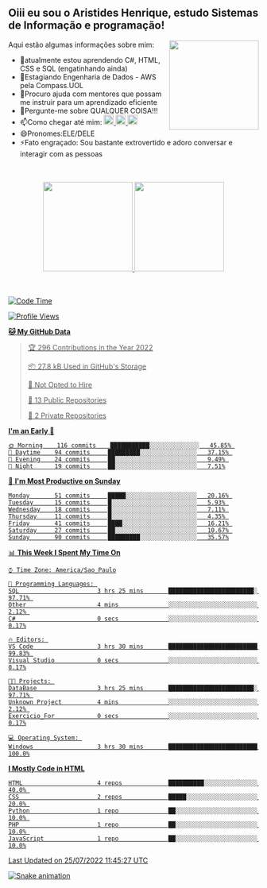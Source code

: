 ## Oiii eu sou o Aristides Henrique, estudo Sistemas de Informação e programação!

<div >
Aqui estão algumas informações sobre mim:<img align="right" height="180em" src="https://user-images.githubusercontent.com/97318481/177042589-45d62122-82a9-4a32-b3a7-87b322825b2f.png">
</div>

- 🌱atualmente estou aprendendo C#, HTML, CSS e SQL (engatinhando ainda)
- 👯Estagiando Engenharia de Dados - AWS pela Compass.UOL
- 🤔Procuro ajuda com mentores que possam me instruir para um aprendizado eficiente
- 💬Pergunte-me sobre QUALQUER COISA!!!
- 📫Como chegar até mim:
  <a href="https://www.instagram.com/aryhenry/" target="_blank">
  <img src="https://img.shields.io/badge/-Instagram-%23E4405F?style=for-the-badge&logo=instagram&logoColor=black" height="20px">
  </a>
  <a href="https://www.linkedin.com/in/aristides-henrique/" target="_blank">
  <img src="https://img.shields.io/badge/-LinkedIn-%230077B5?style=for-the-badge&logo=linkedin&logoColor=black" height="20px">
  </a> 
  <a href="mailto:arihenriqueuna@gmail.com">
  <img src="https://img.shields.io/badge/-Gmail-%23333?style=for-the-badge&logo=gmail&logoColor=white" height="20px">
  </a>
- 😄Pronomes:ELE/DELE
- ⚡Fato engraçado: Sou bastante extrovertido e adoro conversar e interagir com as pessoas
<br/>
<br/>
<div align="center">
  <a href="https://github.com/arihenrique">
  <img height="180em" src="https://github-readme-stats.vercel.app/api?username=arihenrique&show_icons=true&theme=dracula&include_all_commits=true&count_private=true"/>
  <img height="180em" src="https://github-readme-stats.vercel.app/api/top-langs/?username=arihenrique&layout=compact&langs_count=7&theme=dracula"/>
</div><br/><br/>

<!--START_SECTION:waka-->
![Code Time](http://img.shields.io/badge/Code%20Time-22%20hrs%2015%20mins-blue)

![Profile Views](http://img.shields.io/badge/Profile%20Views-1-blue)

**🐱 My GitHub Data** 

> 🏆 296 Contributions in the Year 2022
 > 
> 📦 27.8 kB Used in GitHub's Storage 
 > 
> 🚫 Not Opted to Hire
 > 
> 📜 13 Public Repositories 
 > 
> 🔑 2 Private Repositories  
 > 
**I'm an Early 🐤** 

```text
🌞 Morning    116 commits    ███████████░░░░░░░░░░░░░░   45.85% 
🌆 Daytime    94 commits     █████████░░░░░░░░░░░░░░░░   37.15% 
🌃 Evening    24 commits     ██░░░░░░░░░░░░░░░░░░░░░░░   9.49% 
🌙 Night      19 commits     ██░░░░░░░░░░░░░░░░░░░░░░░   7.51%

```
📅 **I'm Most Productive on Sunday** 

```text
Monday       51 commits     █████░░░░░░░░░░░░░░░░░░░░   20.16% 
Tuesday      15 commits     █░░░░░░░░░░░░░░░░░░░░░░░░   5.93% 
Wednesday    18 commits     █░░░░░░░░░░░░░░░░░░░░░░░░   7.11% 
Thursday     11 commits     █░░░░░░░░░░░░░░░░░░░░░░░░   4.35% 
Friday       41 commits     ████░░░░░░░░░░░░░░░░░░░░░   16.21% 
Saturday     27 commits     ██░░░░░░░░░░░░░░░░░░░░░░░   10.67% 
Sunday       90 commits     █████████░░░░░░░░░░░░░░░░   35.57%

```


📊 **This Week I Spent My Time On** 

```text
⌚︎ Time Zone: America/Sao_Paulo

💬 Programming Languages: 
SQL                      3 hrs 25 mins       ████████████████████████░   97.71% 
Other                    4 mins              ░░░░░░░░░░░░░░░░░░░░░░░░░   2.12% 
C#                       0 secs              ░░░░░░░░░░░░░░░░░░░░░░░░░   0.17%

🔥 Editors: 
VS Code                  3 hrs 30 mins       █████████████████████████   99.83% 
Visual Studio            0 secs              ░░░░░░░░░░░░░░░░░░░░░░░░░   0.17%

🐱‍💻 Projects: 
DataBase                 3 hrs 25 mins       ████████████████████████░   97.71% 
Unknown Project          4 mins              ░░░░░░░░░░░░░░░░░░░░░░░░░   2.12% 
Exercicio_For            0 secs              ░░░░░░░░░░░░░░░░░░░░░░░░░   0.17%

💻 Operating System: 
Windows                  3 hrs 30 mins       █████████████████████████   100.0%

```

**I Mostly Code in HTML** 

```text
HTML                     4 repos             ██████████░░░░░░░░░░░░░░░   40.0% 
CSS                      2 repos             █████░░░░░░░░░░░░░░░░░░░░   20.0% 
Python                   1 repo              ██░░░░░░░░░░░░░░░░░░░░░░░   10.0% 
PHP                      1 repo              ██░░░░░░░░░░░░░░░░░░░░░░░   10.0% 
JavaScript               1 repo              ██░░░░░░░░░░░░░░░░░░░░░░░   10.0%

```



 Last Updated on 25/07/2022 11:45:27 UTC
<!--END_SECTION:waka-->

![Snake animation](https://github.com/arihenrique/arihenrique/blob/output/github-contribution-grid-snake.svg)
